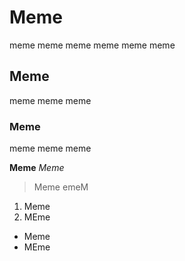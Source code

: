 # Meme
meme meme meme meme meme meme

## Meme
meme meme meme

### Meme 
meme meme meme

**Meme**
*Meme*
>Meme
>emeM

1. Meme
2. MEme

- Meme
- MEme



